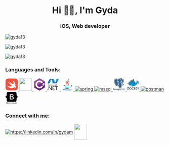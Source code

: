 <h1 align="center">Hi 👋🏻, I'm Gyda</h1>
<h3 align="center">iOS, Web developer</h3>




<p><img  src="https://github-readme-stats.vercel.app/api/top-langs?username=gyda13&show_icons=true&locale=en&layout=compact" alt="gyda13" /></p>
<!--  <p><img  src="https://github-readme-streak-stats.herokuapp.com/?user=gyda13&" alt="gyda13" /></p> -->
<!-- <p>&nbsp;<img  src="https://github-readme-stats.vercel.app/api?username=gyda13&show_icons=true&locale=en" alt="gyda13" /></p> -->



<p align="left"> <img src="https://github-profile-trophy.vercel.app/?username=gyda13" alt="gyda13"  /> </p>

<p align="left"> <img src="https://komarev.com/ghpvc/?username=gyda13&label=Profile%20views&color=0e75b6&style=flat" alt="gyda13" /> </p>



<h3 align="left">Languages and Tools:</h3>
<p align="left">

<a href="https://developer.apple.com/swift/" target="_blank" rel="noreferrer"> <img src="https://raw.githubusercontent.com/devicons/devicon/master/icons/swift/swift-original.svg" alt="swift" width="40" height="40"/> </a><a href="https://docs.vapor.codes" target="_blank" rel="noreferrer"> <img src="https://docs.vapor.codes/assets/logo.png"  width="40" height="40"/> </a><a href="https://www.w3schools.com/cs/" target="_blank" rel="noreferrer"> <img src="https://raw.githubusercontent.com/devicons/devicon/master/icons/csharp/csharp-original.svg" alt="csharp" width="40" height="40"/> </a> 
<a href="https://dotnet.microsoft.com/" target="_blank" rel="noreferrer"> <img src="https://raw.githubusercontent.com/devicons/devicon/master/icons/dot-net/dot-net-original-wordmark.svg" alt="dotnet" width="40" height="40"/> </a> <a href="https://www.java.com" target="_blank" rel="noreferrer"> <img src="https://raw.githubusercontent.com/devicons/devicon/master/icons/java/java-original.svg" alt="java" width="40" height="40"/> </a> <a href="https://spring.io/" target="_blank" rel="noreferrer"> <img src="https://www.vectorlogo.zone/logos/springio/springio-icon.svg" alt="spring" width="40" height="40"/> </a> <a href="https://www.microsoft.com/en-us/sql-server" target="_blank" rel="noreferrer"> <img src="https://www.svgrepo.com/show/303229/microsoft-sql-server-logo.svg" alt="mssql" width="40" height="40"/> </a>  <a href="https://www.postgresql.org" target="_blank" rel="noreferrer"> <img src="https://raw.githubusercontent.com/devicons/devicon/master/icons/postgresql/postgresql-original-wordmark.svg" alt="postgresql" width="40" height="40"/> </a> <a href="https://www.docker.com/" target="_blank" rel="noreferrer"> <img src="https://raw.githubusercontent.com/devicons/devicon/master/icons/docker/docker-original-wordmark.svg" alt="docker" width="40" height="40"/> </a> <a href="https://postman.com" target="_blank" rel="noreferrer"> <img src="https://www.vectorlogo.zone/logos/getpostman/getpostman-icon.svg" alt="postman" width="40" height="40"/> </a><a href="https://getbootstrap.com" target="_blank" rel="noreferrer"> <img src="https://raw.githubusercontent.com/devicons/devicon/master/icons/bootstrap/bootstrap-plain-wordmark.svg" alt="bootstrap" width="40" height="40"/> </a> 
</p>

<h3 align="left">Connect with me:</h3>
<p align="left"><a href="https://linkedin.com/in/gydam" target="blank"><img align="center" src="https://raw.githubusercontent.com/rahuldkjain/github-profile-readme-generator/master/src/images/icons/Social/linked-in-alt.svg" alt="https://linkedin.com/in/gydam" height="30" width="40"/></a>      <a href="mailto:Gydamohaimeed@gmail.com" target="blank"><img align="center" src="https://fonts.gstatic.com/s/i/productlogos/gmail_2020q4/v10/192px.svg" alt="" height="50" width="40"/></a></p>
